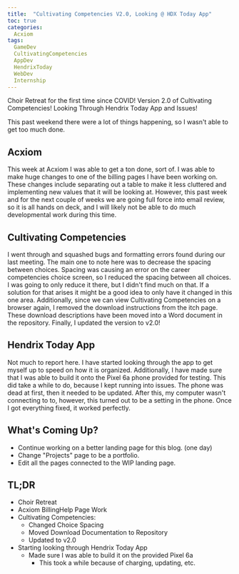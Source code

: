```yaml
---
title:  "Cultivating Competencies V2.0, Looking @ HDX Today App"
toc: true
categories:
  Acxiom
tags:
  GameDev
  CultivatingCompetencies
  AppDev
  HendrixToday
  WebDev
  Internship
---
```


Choir Retreat for the first time since COVID! Version 2.0 of Cultivating Competencies!
Looking Through Hendrix Today App and Issues!

This past weekend there were a lot of things happening, so I wasn't able to get too much done.

## Acxiom

This week at Acxiom I was able to get a ton done, sort of.
I was able to make huge changes to one of the billing pages I have been working on.
These changes include separating out a table to make it less cluttered and implementing new values that it will be looking at.
However, this past week and for the next couple of weeks we are going full force into email review,
so it is all hands on deck, and I will likely not be able to do much developmental work during this time.

## Cultivating Competencies

I went through and squashed bugs and formatting errors found during our last meeting.
The main one to note here was to decrease the spacing between choices.
Spacing was causing an error on the career competencies choice screen, so I reduced the spacing between all choices.
I was going to only reduce it there, but I didn't find much on that.
If a solution for that arises it might be a good idea to only have it changed in this one area.
Additionally, since we can view Cultivating Competencies on a browser again, I removed the download instructions from the itch page.
These download descriptions have been moved into a Word document in the repository.
Finally, I updated the version to v2.0!

## Hendrix Today App

Not much to report here.
I have started looking through the app to get myself up to speed on how it is organized.
Additionally, I have made sure that I was able to build it onto the Pixel 6a phone provided for testing.
This did take a while to do, because I kept running into issues.
The phone was dead at first, then it needed to be updated.
After this, my computer wasn't connecting to to, however, this turned out to be a setting in the phone.
Once I got everything fixed, it worked perfectly.

## What's Coming Up?

- Continue working on a better landing page for this blog. (one day)
- Change "Projects" page to be a portfolio.
- Edit all the pages connected to the WIP landing page.

## TL;DR

- Choir Retreat
- Acxiom BillingHelp Page Work
- Cultivating Competencies:
  - Changed Choice Spacing
  - Moved Download Documentation to Repository
  - Updated to v2.0
- Starting looking through Hendrix Today App
  - Made sure I was able to build it on the provided Pixel 6a
    - This took a while because of charging, updating, etc.

